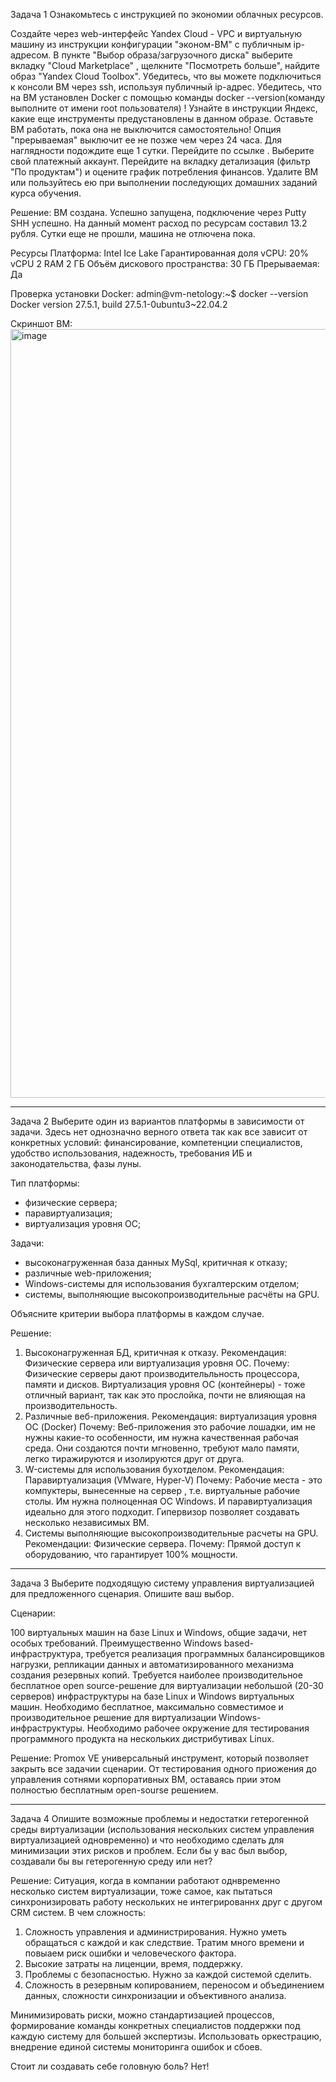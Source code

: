 Задача 1
Ознакомьтесь с инструкцией по экономии облачных ресурсов.

Создайте через web-интерфейс Yandex Cloud - VPC и виртуальную машину из инструкции конфигурации "эконом-ВМ" с публичным ip-адресом. В пункте "Выбор образа/загрузочного диска" выберите вкладку "Cloud Marketplace" , щелкните "Посмотреть больше", найдите образ "Yandex Cloud Toolbox".
Убедитесь, что вы можете подключиться к консоли ВМ через ssh, используя публичный ip-адрес. Убедитесь, что на ВМ установлен Docker с помощью команды docker --version(команду выполните от имени root пользователя) !
Узнайте в инструкции Яндекс, какие еще инструменты предустановлены в данном образе.
Оставьте ВМ работать, пока она не выключится самостоятельно! Опция "прерываемая" выключит ее не позже чем через 24 часа.
Для наглядности подождите еще 1 сутки.
Перейдите по ссылке . Выберите свой платежный аккаунт. Перейдите на вкладку детализация (фильтр "По продуктам") и оцените график потребления финансов.
Удалите ВМ или пользуйтесь ею при выполнении последующих домашних заданий курса обучения.

Решение: 
ВМ создана. Успешно запущена, подключение через Putty SHH успешно. На данный момент расход по ресурсам составил 13.2 рубля. Сутки еще не прошли, машина не отлючена пока. 

Ресурсы
Платформа: Intel Ice Lake
Гарантированная доля vCPU: 20%
​vCPU 2 RAM
2 ГБ
Объём дискового пространства: 30 ГБ
Прерываемая: Да

Проверка установки Docker:
admin@vm-netology:~$ docker --version
Docker version 27.5.1, build 27.5.1-0ubuntu3~22.04.2

Скриншот ВМ: 
<img width="635" height="1230" alt="image" src="https://github.com/user-attachments/assets/33029317-fc00-4d19-a4a8-2919a6cd9278" />

-----
Задача 2
Выберите один из вариантов платформы в зависимости от задачи. Здесь нет однозначно верного ответа так как все зависит от конкретных условий: финансирование, компетенции специалистов, удобство использования, надежность, требования ИБ и законодательства, фазы луны.

Тип платформы:

- физические сервера;
- паравиртуализация;
- виртуализация уровня ОС;

Задачи:

- высоконагруженная база данных MySql, критичная к отказу;
- различные web-приложения;
- Windows-системы для использования бухгалтерским отделом;
- системы, выполняющие высокопроизводительные расчёты на GPU.

Объясните критерии выбора платформы в каждом случае.

Решение: 
1. Высоконагруженная БД, критичная к отказу.
   Рекомендация: Физические сервера или виртуализация уровня ОС.
   Почему:
   Физические серверы дают производительльность процессора, памяти и дисков.
   Виртуализация уровня ОС (контейнеры) - тоже отличный вариант, так как это прослойка, почти не влияющая на производительность.
2. Различные веб-приложения.
   Рекомендация: виртуализация уровня ОС (Docker)
   Почему:
   Веб-приложения это рабочие лошадки, им не нужны какие-то особенности, им нужна качественная рабочая среда.
   Они создаются почти мгновенно, требуют мало памяти, легко тиражируются и изолируются друг от друга.
3. W-системы для использования бухотделом.
   Рекомендация: Паравиртуализация (VMware, Hyper-V)
   Почему:
   Рабочие места - это компуктеры, вынесенные на сервер , т.е. виртуальные рабочие столы. Им нужна полноценная ОС Windows.
   И паравиртуализация идеально для этого подходит. Гипервизор позволяет создавать несколько независимых ВМ.
4. Системы выполняющие высокопроизводительные расчеты на GPU.
   Рекомендации:
   Физические сервера.
   Почему: Прямой доступ к оборудованию, что гарантирует 100% мощности.
   
-----

Задача 3
Выберите подходящую систему управления виртуализацией для предложенного сценария. Опишите ваш выбор.

Сценарии:

100 виртуальных машин на базе Linux и Windows, общие задачи, нет особых требований. Преимущественно Windows based-инфраструктура, требуется реализация программных балансировщиков нагрузки, репликации данных и автоматизированного механизма создания резервных копий.
Требуется наиболее производительное бесплатное open source-решение для виртуализации небольшой (20-30 серверов) инфраструктуры на базе Linux и Windows виртуальных машин.
Необходимо бесплатное, максимально совместимое и производительное решение для виртуализации Windows-инфраструктуры.
Необходимо рабочее окружение для тестирования программного продукта на нескольких дистрибутивах Linux.

Решение: 
Promox VE универсальный инструмент, который позволяет закрыть все задачии сценарии. От тестирования одного приожения до управления сотнями корпоративных ВМ, оставаясь прии этом полностью бесплатным open-sourse решением. 

-----
Задача 4
Опишите возможные проблемы и недостатки гетерогенной среды виртуализации (использования нескольких систем управления виртуализацией одновременно) и что необходимо сделать для минимизации этих рисков и проблем. Если бы у вас был выбор, создавали бы вы гетерогенную среду или нет?

Решение: 
Ситуация, когда в компании работают однвременно несколько систем виртуализации, тоже самое, как пытаться синхронизировать работу нескольких не интегрированнх друг с другом CRM систем. 
В чем сложность: 
1. Сложность управления и администрирования. Нужно уметь обращаться с каждой и как следствие. Тратим много времени и повыаем риск ошибки и человеческого фактора.
2. Высокие затраты на лиценции, время, поддержку.
3. Проблемы с безопасностью. Нужно за каждой системой сделить.
4. Сложность в резервным копированием, переносом и объединением данных, сложности синхронизации и объективного анализа.

Минимизировать риски, можно стандартизацией процессов, формирование команды конкретных специалистов поддержки под каждую систему для большей экспертизы. Использовать оркестрацию, внедрение единой системы мониторинга ошибок и сбоев. 

Стоит ли создавать себе головную боль?
Нет!
